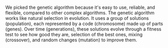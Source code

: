 We picked the genetic algorithm because it's easy to use, reliable, and flexible, compared to other complex algorithms.
The genetic algorithm works like natural selection in evolution. It uses a group of solutions (population), each represented by a code (chromosome) made up of parts (genes). Over time (generations), these solutions evolve through a fitness test to see how good they are, selection of the best ones, mixing (crossover), and random changes (mutation) to improve them.

